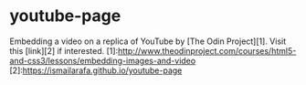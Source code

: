 # youtube-page
Embedding a video on a replica of YouTube by [The Odin Project][1].
Visit this [link][2] if interested.
[1]:http://www.theodinproject.com/courses/html5-and-css3/lessons/embedding-images-and-video
[2]:https://ismailarafa.github.io/youtube-page
